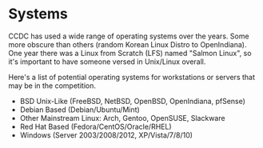 # Systems

CCDC has used a wide range of operating systems over the years.
Some more obscure than others (random Korean Linux Distro to 
OpenIndiana). One year there was a Linux from Scratch (LFS)
named "Salmon Linux", so it's important to have someone 
versed in Unix/Linux overall.

Here's a list of potential operating systems for workstations or 
servers that may be in the competition. 

* BSD Unix-Like (FreeBSD, NetBSD, OpenBSD, OpenIndiana, pfSense)
* Debian Based (Debian/Ubuntu/Mint)
* Other Mainstream Linux: Arch, Gentoo, OpenSUSE, Slackware
* Red Hat Based (Fedora/CentOS/Oracle/RHEL)
* Windows (Server 2003/2008/2012, XP/Vista/7/8/10)
 
